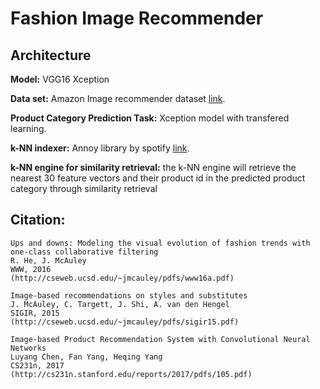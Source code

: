 # Fashion Image Recommender


## Architecture



**Model:**  VGG16 Xception 

**Data set:** Amazon Image recommender dataset [link](https://cseweb.ucsd.edu/~jmcauley/datasets.html).

**Product Category Prediction Task:** Xception model with transfered learning.

**k-NN indexer:** Annoy library  by spotify [link](https://github.com/spotify/annoy).

**k-NN engine for similarity retrieval:**  the k-NN engine will retrieve the nearest 30 feature vectors and their product id in the predicted product category through similarity retrieval


## Citation:
```
Ups and downs: Modeling the visual evolution of fashion trends with one-class collaborative filtering
R. He, J. McAuley
WWW, 2016
(http://cseweb.ucsd.edu/~jmcauley/pdfs/www16a.pdf)

Image-based recommendations on styles and substitutes
J. McAuley, C. Targett, J. Shi, A. van den Hengel
SIGIR, 2015
(http://cseweb.ucsd.edu/~jmcauley/pdfs/sigir15.pdf)

Image-based Product Recommendation System with Convolutional Neural Networks
Luyang Chen, Fan Yang, Heqing Yang
CS231n, 2017
(http://cs231n.stanford.edu/reports/2017/pdfs/105.pdf)
```
